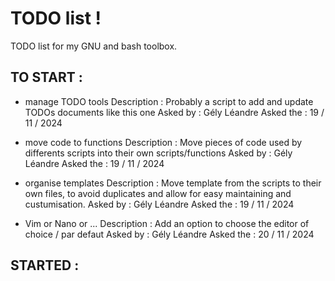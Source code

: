 
# TODO list !

TODO list for my GNU and bash toolbox.


## TO START :

- manage TODO tools 
	Description : 
		Probably a script to add and update TODOs documents like this one
	Asked by :
		Gély Léandre
	Asked the :
		19 / 11 / 2024

- move code to functions
	Description :
		Move pieces of code used by differents scripts into their own scripts/functions
	Asked by :
		Gély Léandre
	Asked the :
		19 / 11 / 2024

- organise templates
	Description :
		Move template from the scripts to their own files, to avoid duplicates and allow for easy maintaining and custumisation.
	Asked by :
		Gély Léandre
	Asked the :
		19 / 11 / 2024

- Vim or Nano or ...
	Description :
		Add an option to choose the editor of choice / par defaut
	Asked by :
		Gély Léandre
	Asked the :
		20 / 11 / 2024


## STARTED :
